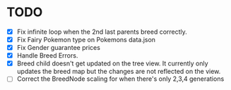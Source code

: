 # TODO

-   [x] Fix infinite loop when the 2nd last parents breed correctly.
-   [x] Fix Fairy Pokemon type on Pokemons data.json
-   [x] Fix Gender guarantee prices
-   [x] Handle Breed Errors.
-   [x] Breed child doesn't get updated on the tree view. It currently only updates the breed map but the changes are not reflected on the view.
-   [ ] Correct the BreedNode scaling for when there's only 2,3,4 generations
